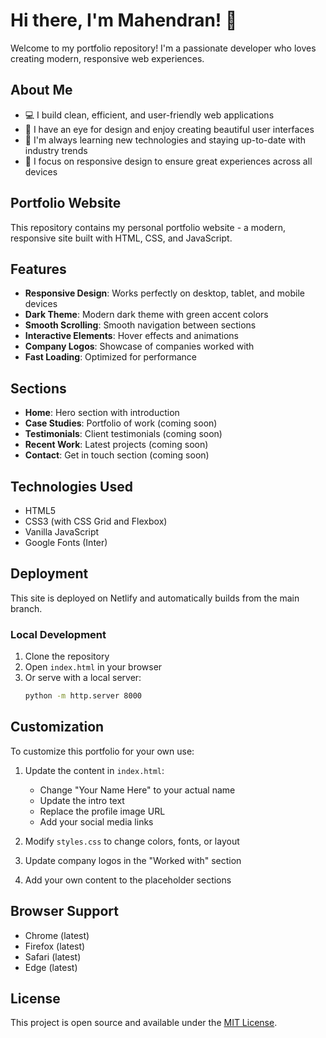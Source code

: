 # Hi there, I'm Mahendran! 👋

Welcome to my portfolio repository! I'm a passionate developer who loves creating modern, responsive web experiences.

## About Me

- 💻 I build clean, efficient, and user-friendly web applications
- 🎨 I have an eye for design and enjoy creating beautiful user interfaces
- 🚀 I'm always learning new technologies and staying up-to-date with industry trends
- 📱 I focus on responsive design to ensure great experiences across all devices

## Portfolio Website

This repository contains my personal portfolio website - a modern, responsive site built with HTML, CSS, and JavaScript.

## Features

- **Responsive Design**: Works perfectly on desktop, tablet, and mobile devices
- **Dark Theme**: Modern dark theme with green accent colors
- **Smooth Scrolling**: Smooth navigation between sections
- **Interactive Elements**: Hover effects and animations
- **Company Logos**: Showcase of companies worked with
- **Fast Loading**: Optimized for performance

## Sections

- **Home**: Hero section with introduction
- **Case Studies**: Portfolio of work (coming soon)
- **Testimonials**: Client testimonials (coming soon)
- **Recent Work**: Latest projects (coming soon)
- **Contact**: Get in touch section (coming soon)

## Technologies Used

- HTML5
- CSS3 (with CSS Grid and Flexbox)
- Vanilla JavaScript
- Google Fonts (Inter)

## Deployment

This site is deployed on Netlify and automatically builds from the main branch.

### Local Development

1. Clone the repository
2. Open `index.html` in your browser
3. Or serve with a local server:
   ```bash
   python -m http.server 8000
   ```

## Customization

To customize this portfolio for your own use:

1. Update the content in `index.html`:
   - Change "Your Name Here" to your actual name
   - Update the intro text
   - Replace the profile image URL
   - Add your social media links

2. Modify `styles.css` to change colors, fonts, or layout
3. Update company logos in the "Worked with" section
4. Add your own content to the placeholder sections

## Browser Support

- Chrome (latest)
- Firefox (latest)
- Safari (latest)
- Edge (latest)

## License

This project is open source and available under the [MIT License](LICENSE).
